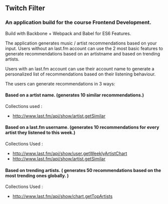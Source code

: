 ## Twitch Filter
### An application build for the course Frontend Development.

Build with Backbone + Webpack and Babel for ES6 Features.

The application generates music / artist recommendations based on your input. Users without an last.fm account
can use the 2 most basic features to generate recommendations based on an artistname and based on trending artists.

Users with an last.fm account can use their account name to generate a personalized list of recommendations based on their listening behaviour.

The users can generate recommendations in 3 ways:

#### Based on a artist name. (generates 10 similar recommendations.)

Collections used :
- http://www.last.fm/api/show/artist.getSimilar

#### Based on a last.fm username. (generates 10 recommendations for every artist they listened to this week.)

Collections Used : 
- http://www.last.fm/api/show/user.getWeeklyArtistChart
- http://www.last.fm/api/show/artist.getSimilar

#### Based on trending artists. ( generates 50 recommendations based on the most trending ones globally. )

Collections Used : 
- http://www.last.fm/api/show/chart.getTopArtists
